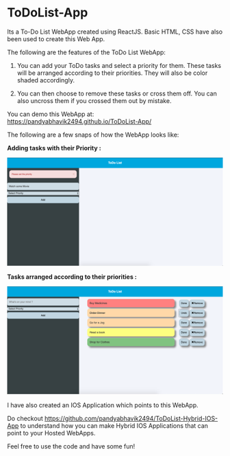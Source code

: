 # ToDoList-App
Its a To-Do List WebApp created using ReactJS.
Basic HTML, CSS have also been used to create this Web App.

The following are the features of the ToDo List WebApp:

1. You can add your ToDo tasks and select a priority for them. These tasks will be arranged according to their priorities.
   They will also be color shaded accordingly.

2. You can then choose to remove these tasks or cross them off. You can also uncross them if you crossed them out by mistake.
   
   
You can demo this WebApp at:
https://pandyabhavik2494.github.io/ToDoList-App/

The following are a few snaps of how the WebApp looks like:



**Adding tasks with their Priority :**

![ToDo%20List%20Webapp2](https://github.com/pandyabhavik2494/Screenshots/blob/master/ToDoList%20Webapp2.png)



**Tasks arranged according to their priorities :**

![ToDo%20List%20WebApp](https://github.com/pandyabhavik2494/Screenshots/blob/master/ToDo%20List%20WebApp.png)


I have also created an IOS Application which points to this WebApp.

Do checkout https://github.com/pandyabhavik2494/ToDoList-Hybrid-IOS-App to understand how you can make Hybrid IOS Applications 
that can point to your Hosted WebApps.

Feel free to use the code and have some fun!
